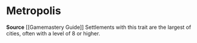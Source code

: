﻿---
id: '283'
name: Metropolis
rarity: Common
source: '[[DATABASE/source/Gamemastery Guide|Gamemastery Guide]]'
trait:
- Metropolis
type: Trait

---
# Metropolis

**Source** [[Gamemastery Guide]]
Settlements with this trait are the largest of cities, often with a level of 8 or higher.